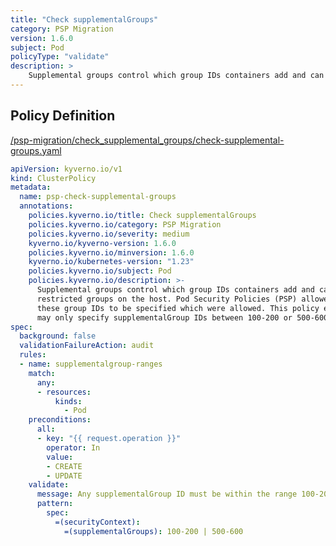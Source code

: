 ```yaml
---
title: "Check supplementalGroups"
category: PSP Migration
version: 1.6.0
subject: Pod
policyType: "validate"
description: >
    Supplemental groups control which group IDs containers add and can coincide with restricted groups on the host. Pod Security Policies (PSP) allowed a range of these group IDs to be specified which were allowed. This policy ensures any Pod may only specify supplementalGroup IDs between 100-200 or 500-600.
---
```


## Policy Definition
<a href="https://github.com/kyverno/policies/raw/main//psp-migration/check_supplemental_groups/check-supplemental-groups.yaml" target="-blank">/psp-migration/check_supplemental_groups/check-supplemental-groups.yaml</a>

```yaml
apiVersion: kyverno.io/v1
kind: ClusterPolicy
metadata:
  name: psp-check-supplemental-groups
  annotations:
    policies.kyverno.io/title: Check supplementalGroups
    policies.kyverno.io/category: PSP Migration
    policies.kyverno.io/severity: medium
    kyverno.io/kyverno-version: 1.6.0
    policies.kyverno.io/minversion: 1.6.0
    kyverno.io/kubernetes-version: "1.23"
    policies.kyverno.io/subject: Pod
    policies.kyverno.io/description: >-
      Supplemental groups control which group IDs containers add and can coincide with
      restricted groups on the host. Pod Security Policies (PSP) allowed a range of
      these group IDs to be specified which were allowed. This policy ensures any Pod
      may only specify supplementalGroup IDs between 100-200 or 500-600.
spec:
  background: false
  validationFailureAction: audit
  rules:
  - name: supplementalgroup-ranges
    match:
      any:
      - resources:
          kinds:
            - Pod
    preconditions:
      all:
      - key: "{{ request.operation }}"
        operator: In
        value:
        - CREATE
        - UPDATE
    validate:
      message: Any supplementalGroup ID must be within the range 100-200 or 500-600.
      pattern:
        spec:
          =(securityContext):
            =(supplementalGroups): 100-200 | 500-600
```
